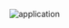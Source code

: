 ![application](https://user-images.githubusercontent.com/44371092/87151624-77eacd80-c2b4-11ea-8bbf-7f1741b75330.gif)
